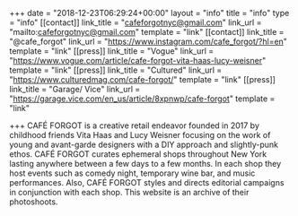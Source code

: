+++
date = "2018-12-23T06:29:24+00:00"
layout = "info"
title = "info"
type = "info"
[[contact]]
link_title = "cafeforgotnyc@gmail.com"
link_url = "mailto:cafeforgotnyc@gmail.com"
template = "link"
[[contact]]
link_title = "@cafe_forgot"
link_url = "https://www.instagram.com/cafe_forgot/?hl=en"
template = "link"
[[press]]
link_title = "Vogue"
link_url = "https://www.vogue.com/article/cafe-forgot-vita-haas-lucy-weisner"
template = "link"
[[press]]
link_title = "Cultured"
link_url = "https://www.culturedmag.com/cafe-forgot/"
template = "link"
[[press]]
link_title = "Garage/ Vice"
link_url = "https://garage.vice.com/en_us/article/8xpnwp/cafe-forgot"
template = "link"

+++
CAFÉ FORGOT is a creative retail endeavor founded in 2017 by childhood friends Vita Haas and Lucy Weisner focusing on the work of young and avant-garde designers with a DIY approach and slightly-punk ethos. CAFÉ FORGOT curates ephemeral shops throughout New York lasting anywhere between a few days to a few months. In each shop they host events such as comedy night, temporary wine bar, and music performances. Also, CAFÉ FORGOT styles and directs editorial campaigns in conjunction with each shop. This website is an archive of their photoshoots.